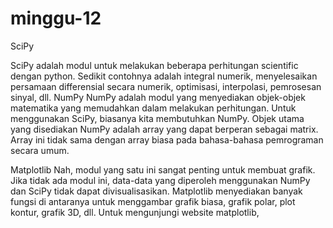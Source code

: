 # minggu-12

SciPy

SciPy adalah modul untuk melakukan beberapa perhitungan scientific dengan python. Sedikit contohnya adalah integral numerik, menyelesaikan persamaan differensial secara numerik, optimisasi, interpolasi, pemrosesan sinyal, dll. 
NumPy 
NumPy adalah modul yang menyediakan objek-objek matematika yang memudahkan dalam melakukan perhitungan. Untuk menggunakan SciPy, biasanya kita membutuhkan NumPy. Objek utama yang disediakan NumPy adalah array yang dapat berperan sebagai matrix. Array ini tidak sama dengan array biasa pada bahasa-bahasa pemrograman secara umum.

Matplotlib
Nah, modul yang satu ini sangat penting untuk membuat grafik. Jika tidak ada modul ini, data-data yang diperoleh menggunakan NumPy dan SciPy tidak dapat divisualisasikan. Matplotlib menyediakan banyak fungsi di antaranya untuk menggambar grafik biasa, grafik polar, plot kontur, grafik 3D, dll. Untuk mengunjungi website matplotlib, 
